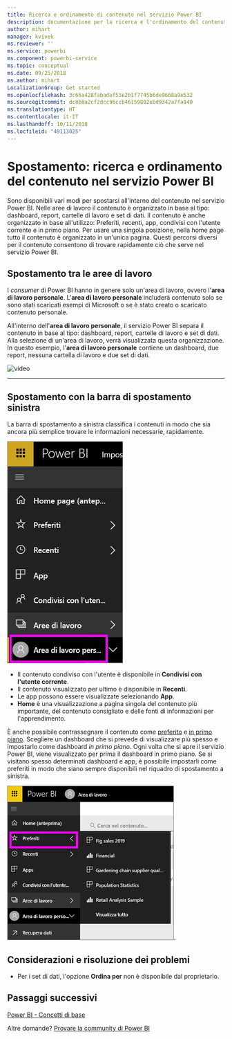 ```yaml
---
title: Ricerca e ordinamento di contenuto nel servizio Power BI
description: documentazione per la ricerca e l'ordinamento del contenuto nelle aree di lavoro di Power BI
author: mihart
manager: kvivek
ms.reviewer: ''
ms.service: powerbi
ms.component: powerbi-service
ms.topic: conceptual
ms.date: 09/25/2018
ms.author: mihart
LocalizationGroup: Get started
ms.openlocfilehash: 3c66a428fabadaf53e2b1f7745b6de9668a9e532
ms.sourcegitcommit: dc8b8a2cf2dcc96ccb46159802ebd9342a7fa840
ms.translationtype: HT
ms.contentlocale: it-IT
ms.lasthandoff: 10/11/2018
ms.locfileid: "49113025"
---
```

# <a name="navigation-searching-finding-and-sorting-content-in-power-bi-service"></a>Spostamento: ricerca e ordinamento del contenuto nel servizio Power BI
Sono disponibili vari modi per spostarsi all'interno del contenuto nel servizio Power BI. Nelle aree di lavoro il contenuto è organizzato in base al tipo: dashboard, report, cartelle di lavoro e set di dati.  Il contenuto è anche organizzato in base all'utilizzo: Preferiti, recenti, app, condivisi con l'utente corrente e in primo piano. Per usare una singola posizione, nella home page tutto il contenuto è organizzato in un'unica pagina. Questi percorsi diversi per il contenuto consentono di trovare rapidamente ciò che serve nel servizio Power BI.  

## <a name="navigation-within-workspaces"></a>Spostamento tra le aree di lavoro

I *consumer* di Power BI hanno in genere solo un'area di lavoro, ovvero l'**area di lavoro personale**. L'**area di lavoro personale** includerà contenuto solo se sono stati scaricati esempi di Microsoft o se è stato creato o scaricato contenuto personale.  

All'interno dell'**area di lavoro personale**, il servizio Power BI separa il contenuto in base al tipo: dashboard, report, cartelle di lavoro e set di dati. Alla selezione di un'area di lavoro, verrà visualizzata questa organizzazione. In questo esempio, l'**area di lavoro personale** contiene un dashboard, due report, nessuna cartella di lavoro e due set di dati.

![video](./media/end-user-search-sort/nav.gif)

________________________________________

## <a name="navigation-using-the-left-navbar"></a>Spostamento con la barra di spostamento sinistra
La barra di spostamento a sinistra classifica i contenuti in modo che sia ancora più semplice trovare le informazioni necessarie, rapidamente.  

![Barra di spostamento a sinistra](./media/end-user-search-sort/power-bi-newnav2.png)


- Il contenuto condiviso con l'utente è disponibile in **Condivisi con l'utente corrente**.
- Il contenuto visualizzato per ultimo è disponibile in **Recenti**. 
- Le app possono essere visualizzate selezionando **App**.
- **Home** è una visualizzazione a pagina singola del contenuto più importante, del contenuto consigliato e delle fonti di informazioni per l'apprendimento.

È anche possibile contrassegnare il contenuto come [preferito](end-user-favorite.md) e [in primo piano](end-user-featured.md). Scegliere un dashboard che si prevede di visualizzare più spesso e impostarlo come dashboard *in primo piano*. Ogni volta che si apre il servizio Power BI, viene visualizzato per prima il dashboard in primo piano. Se si visitano spesso determinati dashboard e app, è possibile impostarli come preferiti in modo che siano sempre disponibili nel riquadro di spostamento a sinistra.

![Riquadro a comparsa Preferiti](./media/end-user-search-sort/power-bi-favorite-flyout.png).


## <a name="considerations-and-troubleshooting"></a>Considerazioni e risoluzione dei problemi
* Per i set di dati, l'opzione **Ordina per** non è disponibile dal proprietario.

## <a name="next-steps"></a>Passaggi successivi
[Power BI - Concetti di base](end-user-basic-concepts.md)

Altre domande? [Provare la community di Power BI](http://community.powerbi.com/)